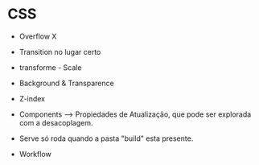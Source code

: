 # CSS
- Overflow X
- Transition no lugar certo
- transforme - Scale
- Background & Transparence
- Z-index

- Components --> Propiedades de Atualização, que pode ser explorada com a desacoplagem.



- Serve só roda quando a pasta "build" esta presente.
- Workflow
